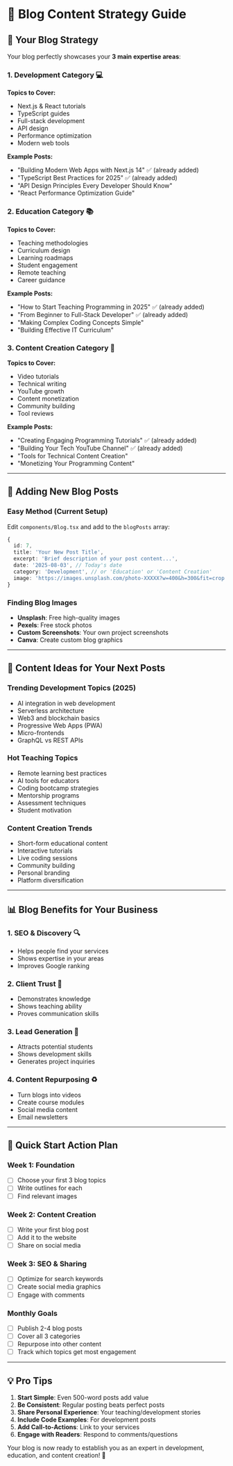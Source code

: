 # 📝 Blog Content Strategy Guide

## 🎯 **Your Blog Strategy**

Your blog perfectly showcases your **3 main expertise areas**:

### **1. Development Category** 💻
**Topics to Cover:**
- Next.js & React tutorials
- TypeScript guides
- Full-stack development
- API design
- Performance optimization
- Modern web tools

**Example Posts:**
- "Building Modern Web Apps with Next.js 14" ✅ (already added)
- "TypeScript Best Practices for 2025" ✅ (already added)
- "API Design Principles Every Developer Should Know"
- "React Performance Optimization Guide"

### **2. Education Category** 📚
**Topics to Cover:**
- Teaching methodologies
- Curriculum design
- Learning roadmaps
- Student engagement
- Remote teaching
- Career guidance

**Example Posts:**
- "How to Start Teaching Programming in 2025" ✅ (already added)
- "From Beginner to Full-Stack Developer" ✅ (already added)
- "Making Complex Coding Concepts Simple"
- "Building Effective IT Curriculum"

### **3. Content Creation Category** 🎥
**Topics to Cover:**
- Video tutorials
- Technical writing
- YouTube growth
- Content monetization
- Community building
- Tool reviews

**Example Posts:**
- "Creating Engaging Programming Tutorials" ✅ (already added)
- "Building Your Tech YouTube Channel" ✅ (already added)
- "Tools for Technical Content Creation"
- "Monetizing Your Programming Content"

---

## 📝 **Adding New Blog Posts**

### **Easy Method (Current Setup)**
Edit `components/Blog.tsx` and add to the `blogPosts` array:

```typescript
{
  id: 7,
  title: 'Your New Post Title',
  excerpt: 'Brief description of your post content...',
  date: '2025-08-03', // Today's date
  category: 'Development', // or 'Education' or 'Content Creation'
  image: 'https://images.unsplash.com/photo-XXXXX?w=400&h=300&fit=crop'
}
```

### **Finding Blog Images**
- **Unsplash**: Free high-quality images
- **Pexels**: Free stock photos
- **Custom Screenshots**: Your own project screenshots
- **Canva**: Create custom blog graphics

---

## 🚀 **Content Ideas for Your Next Posts**

### **Trending Development Topics (2025)**
- AI integration in web development
- Serverless architecture
- Web3 and blockchain basics
- Progressive Web Apps (PWA)
- Micro-frontends
- GraphQL vs REST APIs

### **Hot Teaching Topics**
- Remote learning best practices
- AI tools for educators
- Coding bootcamp strategies
- Mentorship programs
- Assessment techniques
- Student motivation

### **Content Creation Trends**
- Short-form educational content
- Interactive tutorials
- Live coding sessions
- Community building
- Personal branding
- Platform diversification

---

## 📊 **Blog Benefits for Your Business**

### **1. SEO & Discovery** 🔍
- Helps people find your services
- Shows expertise in your areas
- Improves Google ranking

### **2. Client Trust** 🤝
- Demonstrates knowledge
- Shows teaching ability
- Proves communication skills

### **3. Lead Generation** 💼
- Attracts potential students
- Shows development skills
- Generates project inquiries

### **4. Content Repurposing** ♻️
- Turn blogs into videos
- Create course modules
- Social media content
- Email newsletters

---

## 🎯 **Quick Start Action Plan**

### **Week 1: Foundation**
- [ ] Choose your first 3 blog topics
- [ ] Write outlines for each
- [ ] Find relevant images

### **Week 2: Content Creation**
- [ ] Write your first blog post
- [ ] Add it to the website
- [ ] Share on social media

### **Week 3: SEO & Sharing**
- [ ] Optimize for search keywords
- [ ] Create social media graphics
- [ ] Engage with comments

### **Monthly Goals**
- [ ] Publish 2-4 blog posts
- [ ] Cover all 3 categories
- [ ] Repurpose into other content
- [ ] Track which topics get most engagement

---

## 💡 **Pro Tips**

1. **Start Simple**: Even 500-word posts add value
2. **Be Consistent**: Regular posting beats perfect posts
3. **Share Personal Experience**: Your teaching/development stories
4. **Include Code Examples**: For development posts
5. **Add Call-to-Actions**: Link to your services
6. **Engage with Readers**: Respond to comments/questions

Your blog is now ready to establish you as an expert in development, education, and content creation! 🚀
